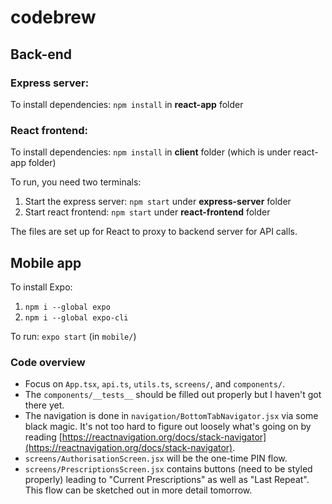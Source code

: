 # codebrew

## Back-end
### Express server:
To install dependencies:
`npm install`
in __react-app__ folder


### React frontend:
To install dependencies:
`npm install`
in __client__ folder (which is under react-app folder)

To run, you need two terminals:
1. Start the express server: `npm start` under __express-server__ folder
2. Start react frontend: `npm start` under __react-frontend__ folder

The files are set up for React to proxy to backend server for API calls.

## Mobile app
To install Expo:
1. `npm i --global expo`
2. `npm i --global expo-cli`
 
To run: `expo start` (in `mobile/`)

### Code overview
- Focus on `App.tsx`, `api.ts`, `utils.ts`, `screens/`, and `components/`.
- The `components/__tests__` should be filled out properly but I haven't got there yet.
- The navigation is done in `navigation/BottomTabNavigator.jsx` via some black magic.
It's not too hard to figure out loosely what's going on by reading [https://reactnavigation.org/docs/stack-navigator](https://reactnavigation.org/docs/stack-navigator).
- `screens/AuthorisationScreen.jsx` will be the one-time PIN flow.
- `screens/PrescriptionsScreen.jsx` contains buttons (need to be styled properly) leading to "Current Prescriptions" as
well as "Last Repeat". This flow can be sketched out in more detail tomorrow. 
